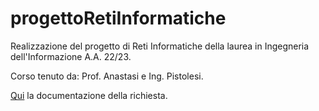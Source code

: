 # progettoRetiInformatiche
Realizzazione del progetto di Reti Informatiche della laurea in Ingegneria dell'Informazione A.A. 22/23.

Corso tenuto da:
Prof. Anastasi e Ing. Pistolesi.

[Qui](progetto2023.pdf) la documentazione della richiesta.
